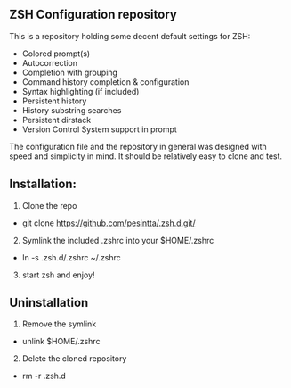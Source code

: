 ## ZSH Configuration repository

This is a repository holding some decent default settings for ZSH:
 * Colored prompt(s)
 * Autocorrection
 * Completion with grouping
 * Command history completion & configuration
 * Syntax highlighting (if included)
 * Persistent history
 * History substring searches
 * Persistent dirstack
 * Version Control System support in prompt

The configuration file and the repository in general was designed with speed and simplicity in mind. It should be relatively easy to clone and test.
 
 
## Installation:
 1. Clone the repo
   * git clone https://github.com/pesintta/.zsh.d.git/
 2. Symlink the included .zshrc into your $HOME/.zshrc
   * ln -s .zsh.d/.zshrc ~/.zshrc
 3. start zsh and enjoy!


## Uninstallation
 1. Remove the symlink
   * unlink $HOME/.zshrc 
 2. Delete the cloned repository
   * rm -r .zsh.d
